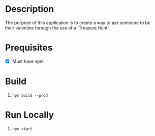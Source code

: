 # Description
The purpose of this application is to create a way to ask someone to be their valentine through the use of a 'Treasure Hunt'.

# Prequisites
- [x] Must have npm

# Build
1. `npm build --prod`

# Run Locally
1. `npm start`